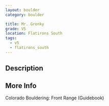 ```yaml
---
layout: boulder
category: boulder

title: Mr. Gronky
grade: V5
location: Flatirons South
tags:
  - v5
  - flatirons_south
---
```


## Description


## More Info
Colorado Bouldering: Front Range (Guidebook)
